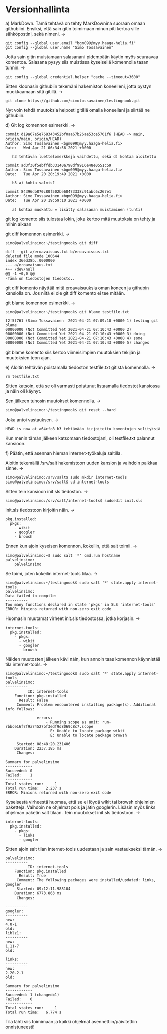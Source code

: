 # Versionhallinta

a) MarkDown. Tämä tehtävä on tehty MarkDownina suoraan omaan githubiini. Ensiksi, että sain gitin toimimaan minun piti kertoa sille sähköpostini, sekä nimeni. ->

	git config --global user.email "bgm099@myy.haaga-helia.fi"
	git config --global user.name "Simo Tossavainen"	

Jotta sain gitin muistamaan salasanani pidempään käytin myös seuraavaa komentoa. Salasana pysyy siis muistissa kyseisellä komennolla tasan tunnin. ->

	git config --global credential.helper "cache --timeout=3600"

Sitten kloonasin githubiin tekemäni hakemiston koneelleni, jotta pystyn muokkaamaan sitä gitillä. ->

	git clone https://github.com/simotossavainen/testingnook.git

Nyt voin tehdä muutoksia helposti gitillä omalla koneellani ja siirtää ne githubiin.

d) Git log komennon esimerkki. ->

	commit d19a67e5e768343452bf0aa67b26ae53ce5701f6 (HEAD -> main, origin/main, origin/HEAD)
	Author: Simo Tossavainen <bgm099@myy.haaga-helia.fi> 
	Date:   Wed Apr 21 06:34:56 2021 +0000    

	   h3 tehtävän luettelomerkkejä vaihdettu, sekä d) kohtaa aloitettu 

	commit ad3f30f5ebffdb33140a798df9916e48e0551c59 
	Author: Simo Tossavainen <bgm099@myy.haaga-helia.fi>
	Date:   Tue Apr 20 20:19:49 2021 +0000     

	   h3 a) kohta valmis? 

	commit 84396db870c80f502be60473338c91abc6c267e1  
	Author: Simo Tossavainen <bgm099@myy.haaga-helia.fi>
	Date:   Tue Apr 20 19:59:10 2021 +0000

	   a) kohtaa muokattu = lisätty salasanan muistaminen (tunti)

git log komento siis tulostaa lokin, joka kertoo mitä muutoksia on tehty ja mihin aikaan


git diff komennon esimerkki. ->

	simo@palvelinsimo:~/testingnook$ git diff

	diff --git a/eroavaisuus.txt b/eroavaisuus.txt
	deleted file mode 100644
	index 36ed38b..0000000
	--- a/eroavaisuus.txt
	+++ /dev/null 
	@@ -1 +0,0 @@
	-Tämä on tiedostojen tiedosto.. 

git diff komento näyttää mitä eroavaisuuksia oman koneen ja githubin kansiolla on. Jos niitä ei ole git diff komento ei tee mitään.


git blame komennon esimerkki. ->

	simo@palvelinsimo:~/testingnook$ git blame testfile.txt
 
	f2f5f761 (Simo Tossavainen  2021-04-21 07:09:18 +0000 1) testing git blame
	00000000 (Not Committed Yet 2021-04-21 07:10:43 +0000 2)
	00000000 (Not Committed Yet 2021-04-21 07:10:43 +0000 3) doing
	00000000 (Not Committed Yet 2021-04-21 07:10:43 +0000 4) some
	00000000 (Not Committed Yet 2021-04-21 07:10:43 +0000 5) changes

git blame komento siis kertoo viimeisimpien muutoksien tekijän ja muutoksien teon ajan.

e) Aloitin tehtävän poistamalla tiedoston testfile.txt gitistä komennolla. ->

	rm testfile.txt

Sitten katsoin, että se oli varmasti poistunut listaamalla tiedostot kansiossa ja näin oli käynyt.

Sen jälkeen tuhosin muutokset komennolla. ->


	simo@palvelinsimo:~/testingnook$ git reset --hard

Joka antoi vastauksen. ->
	
	HEAD is now at a64cfc8 h3 tehtävään kirjoitettu komentojen selityksiä

Kun menin tämän jälkeen katsomaan tiedostojani, oli testfile.txt palannut kansioon. 

f) Päätin, että asennan hieman internet-työkaluja saltilla.

Aloitin tekemällä /srv/salt hakemistoon uuden kansion ja vaihdoin paikkaa sinne. ->

	simo@palvelinsimo:/srv/salt$ sudo mkdir internet-tools
	simo@palvelinsimo:/srv/salt$ cd internet-tools

Sitten tein kansioon init.sls tiedoston. ->

	simo@palvelinsimo:/srv/salt/internet-tools$ sudoedit init.sls

init.sls tiedostoon kirjoitin näin. ->

	pkg.installed:
	  pkgs:
	    - wikit
	    - googler
	    - browsh

Ennen kun ajoin kyseisen komennon, kokeilin, että salt toimii. ->

	simo@palvelinsimo:~$ sudo salt '*' cmd.run hostname
	palvelinsimo:
	    palvelinsimo

Se toimi, joten kokeilin internet-tools tilaa. ->

	simo@palvelinsimo:~/testingnook$ sudo salt '*' state.apply internet-tools
	palvelinsimo:
	Data failed to compile:
	----------
	Too many functions declared in state 'pkgs' in SLS 'internet-tools'
	ERROR: Minions returned with non-zero exit code


Huomasin muutamat virheet init.sls tiedostossa, jotka korjasin. ->

	internet-tools:
	  pkg.installed:
	    - pkgs:
	      - wikit
	      - googler
	      - browsh

Näiden muutosten jälkeen kävi näin, kun annoin taas komennon käynnistää tila internet-tools. ->

	simo@palvelinsimo:~/testingnook$ sudo salt '*' state.apply internet-tools
	palvelinsimo:
	----------
	          ID: internet-tools
	    Function: pkg.installed
	      Result: False
	     Comment: Problem encountered installing package(s). Additional info follows:

	              errors:
	                  - Running scope as unit: run-rbbce16f7f9a74527bf3edf9d8069c8c7.scope
	                    E: Unable to locate package wikit
	                    E: Unable to locate package browsh
	
	     Started: 08:48:20.231406
	    Duration: 2237.185 ms
	     Changes:

	Summary for palvelinsimo
	------------
	Succeeded: 0
	Failed:    1
	------------
	Total states run:     1
	Total run time:   2.237 s
	ERROR: Minions returned with non-zero exit code

Kyseisestä virheestä huomaa, että se ei löydä wikit tai browsh ohjelmien paketteja. Vaihdoin ne ohjelmat pois ja jätin googlerin. Lisäsin myös links ohjelman paketin salt tilaan. Tein muutokset init.sls tiedostoon. ->

	internet-tools:
	  pkg.installed:
	    - pkgs:
	      - links
	      - googler

Sitten ajoin salt tilan internet-tools uudestaan ja sain vastaukseksi tämän. ->

	palvelinsimo:
	----------
	          ID: internet-tools
	    Function: pkg.installed
	      Result: True
	     Comment: The following packages were installed/updated: links, googler
	     Started: 09:12:11.988104
	    Duration: 6773.863 ms
	     Changes:

	----------
	googler:
	----------
	new:
	4.0-1
	old:
	liblz1:
	----------
	new:
	1.11-7
	old:

	links:
	----------
	new:
	2.20.2-1
	old:

	Summary for palvelinsimo
	------------
	Succeeded: 1 (changed=1)
	Failed:    0
	------------
	Total states run:     1
	Total run time:   6.774 s

Tila lähti siis toimimaan ja kaikki ohjelmat asennettiin/päivitettiin onnistuneesti!
